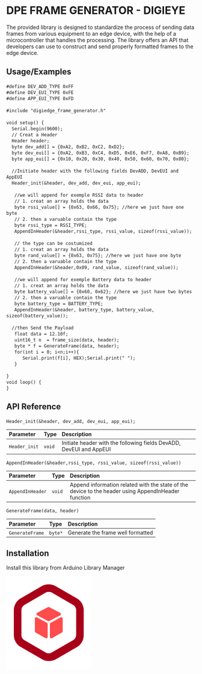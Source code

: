 
# DPE FRAME GENERATOR - DIGIEYE

The provided library is designed to standardize the process of sending data frames from various equipment to an edge device, with the help of a microcontroller that handles the processing. The library offers an API that developers can use to construct and send properly formatted frames to the edge device.


## Usage/Examples

```arduino
#define DEV_ADD_TYPE 0xFF
#define DEV_EUI_TYPE 0xFE
#define APP_EUI_TYPE 0xFD

#include "digiedge_frame_generator.h"

void setup() {
  Serial.begin(9600);   
  // Creat a Header
  Header header;
  byte dev_add[] = {0xA2, 0xB2, 0xC2, 0xD2};
  byte dev_eui[] = {0xA2, 0xB3, 0xC4, 0xD5, 0xE6, 0xF7, 0xA8, 0xB9};
  byte app_eui[] = {0x10, 0x20, 0x30, 0x40, 0x50, 0x60, 0x70, 0x80};

  //Initiate header with the following fields DevADD, DevEUI and AppEUI
  Header_init(&header, dev_add, dev_eui, app_eui);

   //we will append for exemple RSSI data to header
   // 1. creat an array holds the data
   byte rssi_value[] = {0x63, 0x66, 0x75}; //here we just have one byte
   // 2. then a varuable contain the type
   byte rssi_type = RSSI_TYPE;
   AppendInHeader(&header,rssi_type, rssi_value, sizeof(rssi_value));
  
   // the type can be costumized
   // 1. creat an array holds the data
   byte rand_value[] = {0x63, 0x75}; //here we just have one byte
   // 2. then a varuable contain the type
   AppendInHeader(&header,0x09, rand_value, sizeof(rand_value));

   //we will append for exemple Battery data to header
   // 1. creat an array holds the data
   byte battery_value[] = {0x60, 0x62}; //here we just have two bytes
   // 2. then a varuable contain the type
   byte battery_type = BATTERY_TYPE;
   AppendInHeader(&header, battery_type, battery_value, sizeof(battery_value));

  //then Send the Payload 
   float data = 12.10f;
   uint16_t n  = frame_size(data, header); 
   byte * f = GenerateFrame(data, header);
   for(int i = 0; i<n;i++){
      Serial.print(f[i], HEX);Serial.print(" ");
   }

}
void loop() {
}
```


## API Reference

```http
Header_init(&header, dev_add, dev_eui, app_eui);
```

| Parameter | Type     | Description                |
| :-------- | :------- | :------------------------- |
| `Header_init` | `void` | Initiate header with the following fields DevADD, DevEUI and AppEUI |

```http
AppendInHeader(&header,rssi_type, rssi_value, sizeof(rssi_value))
```

| Parameter | Type     | Description                       |
| :-------- | :------- | :-------------------------------- |
| `AppendInHeader`      | `void` | Append information related with the state of the device to the header using AppendInHeader function|

```http
GenerateFrame(data, header)
```

| Parameter | Type     | Description                       |
| :-------- | :------- | :-------------------------------- |
| `GenerateFrame`      | `byte*` | Generate the frame well formatted|

## Installation

Install this library from Arduino Library Manager

![Logo](img/logo_DigiEdge.png)
